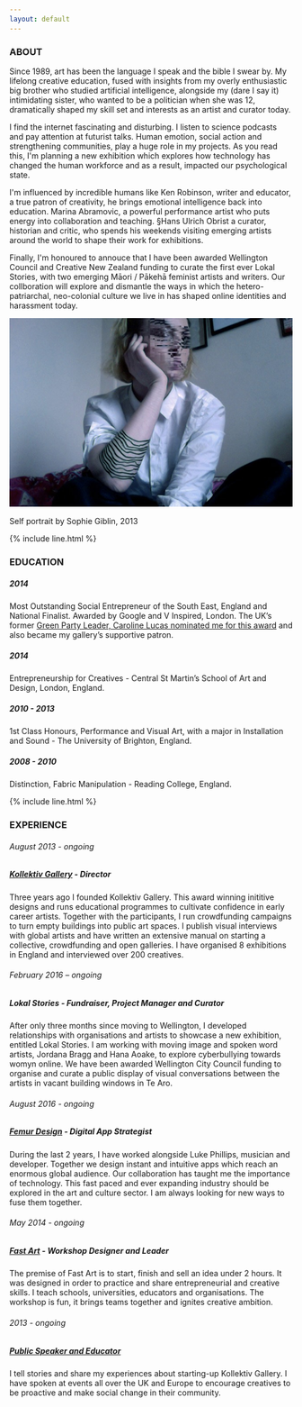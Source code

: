 ```yaml
---
layout: default
---
```


<h3 class="center">ABOUT</h3>

Since <span class="bold-number">1989</span>, art has been the language I speak and the bible I swear by. My lifelong creative education, fused with insights from my overly enthusiastic big brother who studied artificial intelligence, alongside my (dare I say it) intimidating sister, who wanted to be a politician when she was 12, dramatically shaped my skill set and interests as an artist and curator today.

I find the internet fascinating and disturbing. I listen to science podcasts and pay attention at futurist talks. Human emotion, social action and strengthening communities, play a huge role in my projects. As you read this, I'm planning a new exhibition which explores how technology has changed the human workforce and as a result, impacted our psychological state. 

I'm influenced by incredible humans like Ken Robinson, writer and educator, a true patron of creativity, he brings emotional intelligence back into education. Marina Abramovic, a powerful performance artist who puts energy into collaboration and teaching. §Hans Ulrich Obrist a curator, historian and critic, who spends his weekends visiting emerging artists around the world to shape their work for exhibitions.

Finally, I'm honoured to annouce that I have been awarded Wellington Council and Creative New Zealand funding to curate the first ever Lokal Stories, with two emerging Māori / Pākehā feminist artists and writers. Our collboration will explore and dismantle the ways in which the hetero-patriarchal, neo-colonial culture we live in has shaped online identities and harassment today. 



![Lines on arm](/img/lines/mangled_face.jpg "self portrait")

<span class="caption">Self portrait by Sophie Giblin, 2013</span>

{% include line.html %}

<h3 class="center">EDUCATION</h3>

##### 2014
Most Outstanding Social Entrepreneur of the South East, England and National Finalist. Awarded by Google and V Inspired, London. The UK’s former [Green Party Leader, Caroline Lucas nominated me for this award](http://www.carolinelucas.com/latest/brighton%E2%80%99s-sophie-giblin-is-finalist-at-national-youth-volunteering-awards) and also became my gallery’s supportive patron.

##### 2014
Entrepreneurship for Creatives - Central St Martin’s School of Art and Design, London, England.

##### 2010 - 2013
1st Class Honours, Performance and Visual Art, with a major in Installation and Sound - The University of Brighton, England.

##### 2008 - 2010
Distinction, Fabric Manipulation - Reading College, England.

{% include line.html %}

<h3 class="center">EXPERIENCE</h3>

###### August 2013 - ongoing

##### [Kollektiv Gallery](http://www.kollektivgallery.com/) - Director
Three years ago I founded Kollektiv Gallery. This award winning inititive designs and runs educational programmes to cultivate confidence in early career artists. Together with the participants, I run crowdfunding campaigns to turn empty buildings into public art spaces. I publish visual interviews with global artists and have written an extensive manual on starting a collective, crowdfunding and open galleries. I have organised 8 exhibitions in England and interviewed over 200 creatives.

###### February 2016 – ongoing

##### Lokal Stories - Fundraiser, Project Manager and Curator
After only three months since moving to Wellington, I developed relationships with organisations and artists to showcase a new exhibition, entitled Lokal Stories. I am working with moving image and spoken word artists, Jordana Bragg and Hana Aoake, to explore cyberbullying towards womyn online. We have been awarded Wellington City Council funding to organise and curate a public display of visual conversations between the artists in vacant building windows in Te Aro.

###### August 2016 - ongoing

##### [Femur Design](http://femurdesign.com/theremin/) - Digital App Strategist
During the last 2 years, I have worked alongside Luke Phillips, musician and developer. Together we design instant and intuitive apps which reach an enormous global audience. Our collaboration has taught me the importance of technology. This fast paced and ever expanding industry should be explored in the art and culture sector. I am always looking for new ways to fuse them together.

###### May 2014 - ongoing

##### [Fast Art](http://www.kollektivgallery.com/fast-art/) - Workshop Designer and Leader
The premise of Fast Art is to start, finish and sell an idea under 2 hours. It was designed in order to practice and share entrepreneurial and creative skills. I teach schools, universities, educators and organisations. The workshop is fun, it brings teams together and ignites creative ambition.

###### 2013 - ongoing

##### [Public Speaker and Educator](https://www.linkedin.com/in/sophiegiblin)
I tell stories and share my experiences about starting-up Kollektiv Gallery. I have spoken at events all over the UK and Europe to encourage creatives to be proactive and make social change in their community.
